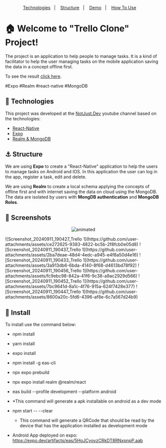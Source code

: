 <p align="center">  
  <a href="#rocket-technologies">Technologies</a>&nbsp;&nbsp;&nbsp;|&nbsp;&nbsp;&nbsp;  
  <a href="#anchor-structure">Structure</a>&nbsp;&nbsp;&nbsp;|&nbsp;&nbsp;&nbsp;  
  <a href="#movie_camera-screenshots">Demo</a>&nbsp;&nbsp;&nbsp;|&nbsp;&nbsp;&nbsp;
  <a href="#information_source-how-to-use">How To Use</a>&nbsp;&nbsp;&nbsp;&nbsp;&nbsp;&nbsp;
</p>

# :house: Welcome to "Trello Clone" Project!

The project is an application to help people to manage tasks. It is a kind of facilitator to help the user managing tasks on the mobile application saving the data in a concept offline first.

To see the result [click here](https://google.com/).

#Expo #Realm #react-native #MongoDB

## :rocket: Technologies

This project was developed at the [NotJust.Dev](https://www.youtube.com/watch?v=WiXs0JbA3_k) youtube channel based on the technologies:

- [React-Native](https://reactnative.dev/)
- [Expo](https://expo.dev/)
- [Realm & MongoDB](https://www.mongodb.com/developer/)

## :anchor: Structure

We are using **Expo** to create a "React-Native" application to help the users to manage tasks on Android and IOS. In this application the user can log in the app, register a task, edit and delete.

We are using **Realm** to create a local schema applying the concepts of offline first and with internet saving the data on cloud using the MongoDB. The data are isolated by users with **MongDB authentication** and **MongoDB Roles**.

## :movie_camera: Screenshots
  
<p align="center">
  <img src="demo-resize.gif" alt="animated" />
</p>
![Screenshot_20240911_190427_Trello 1](https://github.com/user-attachments/assets/ce272625-9383-4822-bc5b-2f8fcb0e05d8)
![Screenshot_20240911_190437_Trello 1](https://github.com/user-attachments/assets/2ba7deae-48d4-4edc-a945-e4f8a50d4e16)
![Screenshot_20240911_190433_Trello 1](https://github.com/user-attachments/assets/3a913db6-6bda-4140-8f68-d4613bd78f92)
![Screenshot_20240911_190456_Trello 1](https://github.com/user-attachments/assets/fc9ebc98-842a-41f6-9c38-a9ac2929d566)
![Screenshot_20240911_190452_Trello 1](https://github.com/user-attachments/assets/7bc9641d-8a1c-4f76-915a-624f7428e377)
![Screenshot_20240911_190447_Trello 1](https://github.com/user-attachments/assets/8600a20c-5fd6-4396-af8e-6c7a567d24b9)




## :electric_plug: Install

To install use the command below:

- npm install
- yarn install
- expo install
- npm install -g eas-cli
- npx expo prebuild
- npx expo install realm @realm/react
- eas build --profile development --platform android
- *This command will generate a apk installable on android as a dev mode

- npm start -- --clear
  * This command will generate a QRCode that should be read by the device that has the application installed as development mode

- Android App deployed on expo: https://expo.dev/artifacts/eas/5HoJCyovzCRkDT8RNxpnpP.aab

